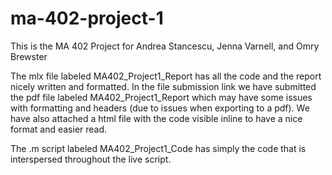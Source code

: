 # ma-402-project-1

This is the MA 402 Project for Andrea Stancescu, Jenna Varnell, and Omry Brewster

The mlx file labeled MA402_Project1_Report has all the code and the report nicely written and formatted. In the file submission link we have submitted the pdf file labeled MA402_Project1_Report which may have some issues with formatting and headers (due to issues when exporting to a pdf). We have also attached a html file with the code visible inline to have a nice format and easier read.

The .m script labeled MA402_Project1_Code has simply the code that is interspersed throughout the live script. 
